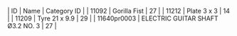 | ID | Name | Category ID |
| 11092 | Gorilla Fist | 27 |
| 11212 | Plate 3 x 3 | 14 |
| 11209 | Tyre 21 x 9.9 | 29 |
| 11640pr0003 | ELECTRIC GUITAR SHAFT Ø3.2 NO. 3 | 27 |
